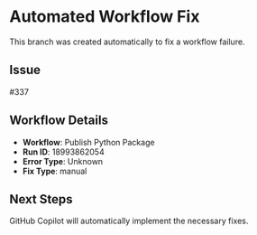 # Automated Workflow Fix

This branch was created automatically to fix a workflow failure.

## Issue

#337

## Workflow Details

- **Workflow**: Publish Python Package
- **Run ID**: 18993862054
- **Error Type**: Unknown
- **Fix Type**: manual

## Next Steps

GitHub Copilot will automatically implement the necessary fixes.
